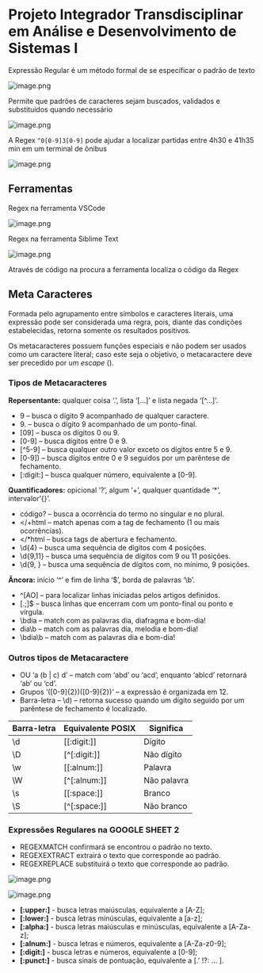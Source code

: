 # Projeto Integrador Transdisciplinar em Análise e Desenvolvimento de Sistemas I

Expressão Regular  é um método formal de se especificar o padrão de texto

![image.png](Projeto%20Integrador%20Transdisciplinar%20em%20Ana%CC%81lise%20e%20%201d1f2c1d02e0806c8078d49e9b525caf/image.png)

Permite que padrões de caracteres sejam buscados, validados  e substituídos  quando necessário

![image.png](Projeto%20Integrador%20Transdisciplinar%20em%20Ana%CC%81lise%20e%20%201d1f2c1d02e0806c8078d49e9b525caf/image%201.png)

A Regex `^0[0-9]3[0-9]` pode ajudar a localizar partidas entre 4h30 e 41h35 min em um terminal de ônibus

![image.png](Projeto%20Integrador%20Transdisciplinar%20em%20Ana%CC%81lise%20e%20%201d1f2c1d02e0806c8078d49e9b525caf/image%202.png)

## Ferramentas

Regex na ferramenta VSCode

![image.png](Projeto%20Integrador%20Transdisciplinar%20em%20Ana%CC%81lise%20e%20%201d1f2c1d02e0806c8078d49e9b525caf/image%203.png)

Regex na ferramenta Siblime Text

![image.png](Projeto%20Integrador%20Transdisciplinar%20em%20Ana%CC%81lise%20e%20%201d1f2c1d02e0806c8078d49e9b525caf/image%204.png)

Através de código na procura a ferramenta localiza o código da Regex

## Meta Caracteres

Formada pelo agrupamento entre símbolos e caracteres literais, uma expressão pode ser considerada uma regra, pois, diante das condições estabelecidas, retorna somente os resultados positivos.

Os metacaracteres possuem funções especiais e não podem ser usados como um caractere literal; caso este seja o objetivo, o metacaractere deve ser precedido por um *escape* (\).

### Tipos de Metacaracteres

**Repersentante:** qualquer coisa ‘.’, lista ‘[…]’ e lista negada ‘[^…]’.

- 9 – busca o dígito 9 acompanhado de qualquer caractere.
- 9\. – busca o dígito 9 acompanhado de um ponto-final.
- [09] – busca os dígitos 0 ou 9.
- [0-9] – busca dígitos entre 0 e 9.
- [^5-9] – busca qualquer outro valor exceto os dígitos entre 5 e 9.
- [0-9]) – busca dígitos entre 0 e 9 seguidos por um parêntese de fechamento.
- [:digit:] – busca qualquer número, equivalente a [0-9].

**Quantificadores:** opicional ’?’, algum ‘+’, qualquer quantidade ‘*’, intervalor’{}’.

- código? – busca a ocorrência do termo no singular e no plural.
- </+html – match apenas com a tag de fechamento (1 ou mais ocorrências).
- </*html – busca tags de abertura e fechamento.
- \d{4} – busca uma sequência de dígitos com 4 posições.
- \d{9,11} – busca uma sequência de dígitos com 9 ou 11 posições.
- \d{9, } – busca uma sequência de dígitos com, no mínimo, 9 posições.

**Âncora:** início ‘^’ e fim de linha ‘$’, borda de palavras ‘\b’.

- ^[AO] – para localizar linhas iniciadas pelos artigos definidos.
- [.;]$ – busca linhas que encerram com um ponto-final ou ponto e vírgula.
- \bdia – match com as palavras dia, diafragma e bom-dia!
- dia\b – match com as palavras dia, melodia e bom-dia!
- \bdia\b – match com as palavras dia e bom-dia!

### Outros tipos de Metacaractere

- OU ‘a (b | c) d’ – match com ‘abd’ ou ‘acd’, enquanto ‘ablcd’ retornará ‘ab’ ou ‘cd’.
- Grupos ‘([0-9]{2})([0-9]{2})’ – a expressão é organizada em $1$2.
- Barra-letra – \d) – retorna sucesso quando um dígito seguido por um parêntese de fechamento é localizado.

| Barra-letra | Equivalente POSIX | Significa |
| --- | --- | --- |
| \d | [[:digit:]] | Dígito |
| \D | [^[:digit:]] | Não dígito |
| \w | [[:alnum:]] | Palavra |
| \W | [^[:alnum:]] | Não palavra |
| \s | [[:space:]] | Branco |
| \S | [^[:space:]] | Não branco |

### Expressões Regulares na GOOGLE SHEET 2

- REGEXMATCH confirmará se encontrou o padrão no texto.
- REGEXEXTRACT extrairá o texto que corresponde ao padrão.
- REGEXREPLACE substituirá o texto que corresponde ao padrão.

![image.png](Projeto%20Integrador%20Transdisciplinar%20em%20Ana%CC%81lise%20e%20%201d1f2c1d02e0806c8078d49e9b525caf/image%205.png)

![image.png](Projeto%20Integrador%20Transdisciplinar%20em%20Ana%CC%81lise%20e%20%201d1f2c1d02e0806c8078d49e9b525caf/image%206.png)

- **[:upper:]** - busca letras maiúsculas, equivalente a [A-Z];
- **[:lower:]** - busca letras minúsculas, equivalente a [a-z];
- **[:alpha:]** - busca letras maiúsculas e minúsculas, equivalente a [A-Za-z];
- **[:alnum:]** - busca letras e números, equivalente a [A-Za-z0-9];
- **[:digit:]** - busca letras e números, equivalente a [0-9];
- **[:punct:]** - busca sinais de pontuação, equivalente a [.' !?: ... ].